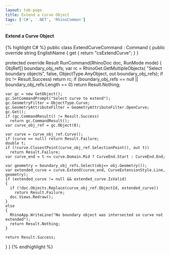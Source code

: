 ```yaml
---
layout: tab-page
title: Extend a Curve Object
tags: ['C#', '.NET', 'RhinoCommon']
---
```

#### Extend a Curve Object  

{% highlight C# %}
public class ExtendCurveCommand : Command
{
  public override string EnglishName { get { return "csExtendCurve"; } }

  protected override Result RunCommand(RhinoDoc doc, RunMode mode)
  {
    ObjRef[] boundary_obj_refs;
    var rc = RhinoGet.GetMultipleObjects(
      "Select boundary objects", false, ObjectType.AnyObject, out boundary_obj_refs);
    if (rc != Result.Success)
      return rc;
    if (boundary_obj_refs == null || boundary_obj_refs.Length == 0)
      return Result.Nothing;

    var gc = new GetObject();
    gc.SetCommandPrompt("Select curve to extend");
    gc.GeometryFilter = ObjectType.Curve;
    gc.GeometryAttributeFilter = GeometryAttributeFilter.OpenCurve;
    gc.Get();
    if (gc.CommandResult() != Result.Success)
      return gc.CommandResult();
    var curve_obj_ref = gc.Object(0);

    var curve = curve_obj_ref.Curve();
    if (curve == null) return Result.Failure;
    double t;
    if (!curve.ClosestPoint(curve_obj_ref.SelectionPoint(), out t))
      return Result.Failure;
    var curve_end = t <= curve.Domain.Mid ? CurveEnd.Start : CurveEnd.End;

    var geometry = boundary_obj_refs.Select(obj=> obj.Geometry());
    var extended_curve = curve.Extend(curve_end, CurveExtensionStyle.Line, geometry);
    if (extended_curve != null && extended_curve.IsValid)
    {
      if (!doc.Objects.Replace(curve_obj_ref.ObjectId, extended_curve))
        return Result.Failure;
      doc.Views.Redraw();
    }
    else
    {
      RhinoApp.WriteLine("No boundary object was intersected so curve not extended");
      return Result.Nothing;
    }

    return Result.Success;
  }
}
{% endhighlight %}
